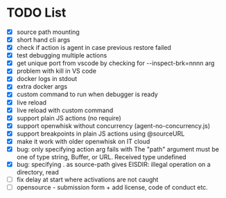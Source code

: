 TODO List
=========

* [x] source path mounting
* [x] short hand cli args
* [x] check if action is agent in case previous restore failed
* [x] test debugging multiple actions
* [x] get unique port from vscode by checking for --inspect-brk=nnnn arg
* [x] problem with kill in VS code
* [x] docker logs in stdout
* [x] extra docker args
* [x] custom command to run when debugger is ready
* [x] live reload
* [x] live reload with custom command
* [x] support plain JS actions (no require)
* [x] support openwhisk without concurrency (agent-no-concurrency.js)
* [x] support breakpoints in plain JS actions using @sourceURL
* [x] make it work with older openwhisk on IT cloud
* [x] bug: only specifying action arg fails with The "path" argument must be one of type string, Buffer, or URL. Received type undefined
* [x] bug: specifying . as source-path gives EISDIR: illegal operation on a directory, read
* [ ] fix delay at start where activations are not caught
* [ ] opensource - submission form + add license, code of conduct etc.
